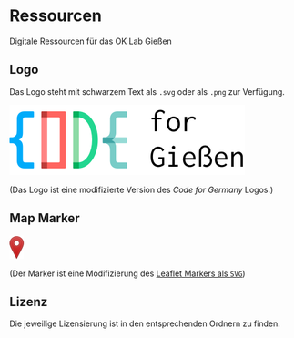 Ressourcen
==========

Digitale Ressourcen für das OK Lab Gießen

## Logo
Das Logo steht mit schwarzem Text als `.svg` oder als `.png` zur Verfügung.

![CFGI Logo PNG](Logo/cfgi-black.png)

(Das Logo ist eine modifizierte Version des *Code for Germany* Logos.)

## Map Marker
![Leaflet Map Marker](Maps/Leaflet/marker-red.png)

(Der Marker ist eine Modifizierung des [Leaflet Markers als `SVG`](https://github.com/Leaflet/Leaflet/blob/master/src/images/marker.svg))

## Lizenz
Die jeweilige Lizensierung ist in den entsprechenden Ordnern zu finden.
